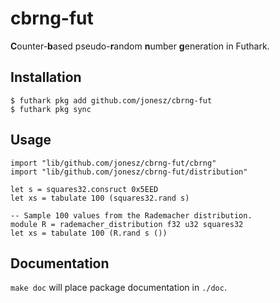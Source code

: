 # cbrng-fut

**C**ounter-**b**ased pseudo-**r**andom **n**umber **g**eneration in Futhark.

## Installation

```
$ futhark pkg add github.com/jonesz/cbrng-fut
$ futhark pkg sync
```

## Usage

```
import "lib/github.com/jonesz/cbrng-fut/cbrng"
import "lib/github.com/jonesz/cbrng-fut/distribution"

let s = squares32.consruct 0x5EED
let xs = tabulate 100 (squares32.rand s)

-- Sample 100 values from the Rademacher distribution.
module R = rademacher_distribution f32 u32 squares32
let xs = tabulate 100 (R.rand s ())
```

## Documentation

`make doc` will place package documentation in `./doc`.
